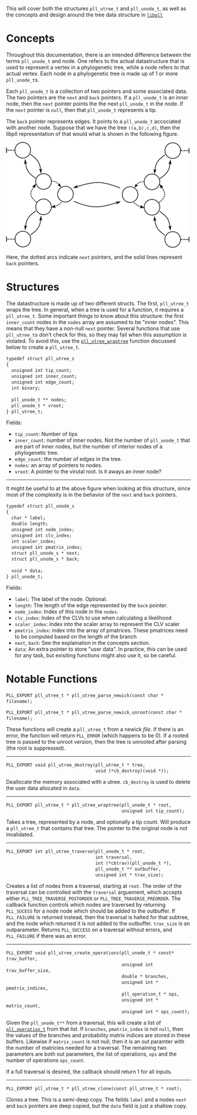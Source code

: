 This will cover both the structures `pll_utree_t` and `pll_unode_t`, as well as
the concepts and design around the tree data structure in [`libpll`](libpll.md)

Concepts
================================================================================

Throughout this documentation, there is an intended difference between the terms
`pll_unode_t` and node. One refers to the actual datastructure that is used to
represent a vertex in a phylogenetic tree, while a node refers to that actual
vertex.  Each node in a phylogenetic tree is made up of 1 or more
`pll_unode_t`s. 

Each `pll_unode_t` is a collection of two pointers and some associated data. The
two pointers are the `next` and `back` pointers. If a `pll_unode_t` is an inner
node, then the `next` pointer points the the next `pll_unode_t` in the node. If
the `next` pointer is `null`, then that `pll_unode_t` represents a tip.

The `back` pointer represents edges. It points to a `pll_unode_t` accociated
with another node. Suppose that we have the tree `((a,b),c,d)`, then the libpll
representation of that would what is shown in the following figure.

![test](images/libpll_utree_figure.png)

Here, the dotted arcs indicate `next` pointers, and the solid lines represent
`back` pointers.

Structures
================================================================================

The datastructure is made up of two different structs. The first, `pll_utree_t`
wraps the tree. In general, when a tree is used for a function, it requires a
`pll_utree_t`. Some important things to know about this structure: the first
`inner_count` nodes in the `nodes` array are assumed to be "inner nodes". This
means that they have a non-null `next` pointer. Several functions that use
`pll_utree_t`s don't check for this, so they may fail when this assumption is
violated. To avoid this, use the [`pll_utree_wraptree`](#Notable-Functions)
function discussed below to create a `pll_utree_t`.

```
typedef struct pll_utree_s
{
  unsigned int tip_count;
  unsigned int inner_count;
  unsigned int edge_count;
  int binary;

  pll_unode_t ** nodes;
  pll_unode_t * vroot;
} pll_utree_t;
```

Fields:

- `tip_count`: Number of tips
- `inner_count`: number of inner nodes. Not the number of `pll_unode_t` that are
  part of inner nodes, but the number of interior nodes of a phylogenetic tree.
- `edge_count`: the number of edges in the tree.
- `nodes`: an array of pointers to nodes.
- `vroot`: A pointer to the virutal root. Is it aways an inner node?

----

It might be useful to at the above figure when looking at this structure, since
most of the complexity is in the behavior of the `next` and `back` pointers.

```
typedef struct pll_unode_s
{
  char * label;
  double length;
  unsigned int node_index;
  unsigned int clv_index;
  int scaler_index;
  unsigned int pmatrix_index;
  struct pll_unode_s * next;
  struct pll_unode_s * back;

  void * data;
} pll_unode_t;
```

Fields:

- `label`: The label of the node. Optional.
- `length`: The length of the edge represented by the `back` pointer.
- `node_index`: Index of this node in the `nodes`.
- `clv_index`: Index of the CLVs to use when calculating a likelihood
- `scaler_index`: Index into the scaler array to represent the CLV scaler
- `pmatrix_index`: index into the array of pmatrices. These pmatrices need to be
  computed based on the length of the branch
- `next`, `back`: See the explaination in the concepts section.
- `data`: An extra pointer to store "user data". In practice, this can be used
  for any task, but exisiting functions might also use it, so be careful.


Notable Functions
================================================================================

```
PLL_EXPORT pll_utree_t * pll_utree_parse_newick(const char * filename);
```

```
PLL_EXPORT pll_utree_t * pll_utree_parse_newick_unroot(const char * filename);
```

These functions will create a `pll_utree_t` from a newick _file_. If there is an
error, the function will return `PLL_ERROR` (which happens to be 0). If a rooted
tree is passed to the unroot version, then the tree is unrooted after parsing
(the root is suppressed).


-------

```
PLL_EXPORT void pll_utree_destroy(pll_utree_t * tree,
                                  void (*cb_destroy)(void *));
```

Deallocate the memory associated with a utree. `cb_destroy` is used to delete
the user data allocated in `data`.

-------

```
PLL_EXPORT pll_utree_t * pll_utree_wraptree(pll_unode_t * root,
                                            unsigned int tip_count);
```

Takes a tree, represented by a node, and optionally a tip count. Will produce a
`pll_utree_t` that contains that tree. The pointer to the original node is not
invalidated.

------

```
PLL_EXPORT int pll_utree_traverse(pll_unode_t * root,
                                  int traversal,
                                  int (*cbtrav)(pll_unode_t *),
                                  pll_unode_t ** outbuffer,
                                  unsigned int * trav_size);
```

Creates a list of nodes from a traversal, starting at `root`. The order of the
traversal can be controlled with the `traversal` arguement, which accepts either
`PLL_TREE_TRAVERSE_POSTORDER` or `PLL_TREE_TRAVERSE_PREORDER`. The callback
function controls which nodes are traversed by returning `PLL_SUCESS` for a
node node which should be added to the outbuffer. If `PLL_FAILURE` is returned
instead, then the traversal is halted for that subtree, and the node which
returned it is not added to the outbuffer. `trav_size` is an outparameter.
Returns `PLL_SUCCESS` on a traversal without errors, and `PLL_FAILURE` if there
was an error.

------

```
PLL_EXPORT void pll_utree_create_operations(pll_unode_t * const* trav_buffer,
                                            unsigned int trav_buffer_size,
                                            double * branches,
                                            unsigned int * pmatrix_indices,
                                            pll_operation_t * ops,
                                            unsigned int * matrix_count,
                                            unsigned int * ops_count);
```

Given the `pll_unode_t**` from a traversal, this will create a list of
[`pll_operation_t`](pll_operation_t.md) from that list. If `branches`,
`pmatrix_index` is not `null`, then the values of the branches and probability
matrix indices are stored in these buffers. Likewise if `matrix_count` is not
null, then it is an out paramter with the number of matricies needed for a
traversal. The remaining two parameters are both out parameters, the list of
operations, `ops` and the number of operations `ops_count`.

If a full traversal is desired, the callback should return 1 for all inputs.

------

```
PLL_EXPORT pll_utree_t * pll_utree_clone(const pll_utree_t * root);
```

Clones a tree. This is a semi-deep copy. The feilds `label` and a nodes `next`
and `back` pointers are deep copied, but the `data` field is just a shallow
copy.
